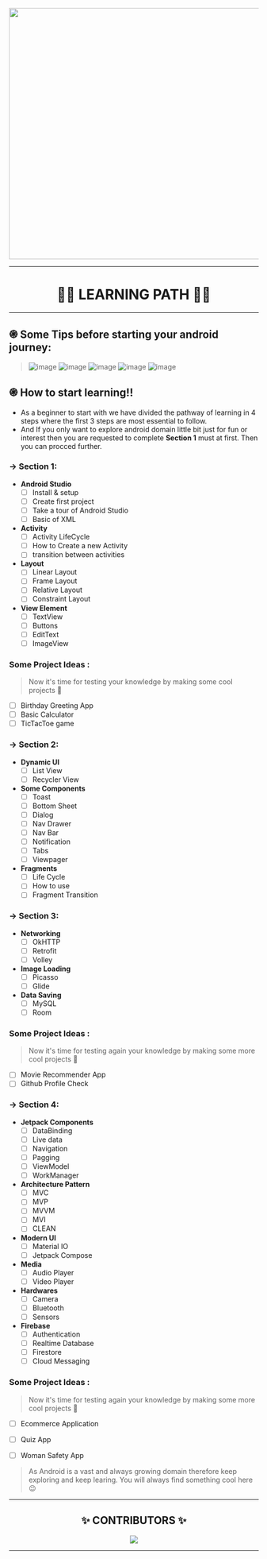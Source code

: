 <p align="center">
 <img src="https://user-images.githubusercontent.com/76570320/140969258-098ffd37-dbd6-423a-a2d2-4aee9d3d8459.png" height= 506 width = 900 />
</p>

<hr>

 <h1 align="center">👩‍💻 LEARNING PATH 👨‍💻</h1>

<hr>

## ֍ Some Tips before starting your android journey:
> ![image](https://user-images.githubusercontent.com/76570320/140972966-16362c40-dac7-4b3b-b492-ca8c2ab7cae2.png)
> ![image](https://user-images.githubusercontent.com/76570320/140973146-b0c0d31e-10b4-4327-9180-c38aa2fc567c.png)
> ![image](https://user-images.githubusercontent.com/76570320/140973210-0c1e2fe7-d604-4d52-a3eb-8c2482d7a63b.png)
> ![image](https://user-images.githubusercontent.com/76570320/140973265-41690a51-f61a-4350-897a-7aab26505c7f.png)
> ![image](https://user-images.githubusercontent.com/76570320/140973390-3213a897-7b98-47ae-b544-aeef400885ba.png)


## ֍ How to start learning!!

 * As a beginner to start with we have divided the pathway of learning in 4 steps where the first 3 steps are 
 most essential to follow.
*  And If you only want to explore android domain little bit just for fun or interest then you are requested to   complete **Section 1** must at first. Then you can procced further.

### → Section 1: 
 * **Android Studio**
    - [ ] Install & setup
    - [ ] Create first project
    - [ ] Take a tour of Android Studio
    - [ ] Basic of XML
 * **Activity**
    - [ ] Activity LifeCycle
    - [ ] How to Create a new Activity
    - [ ] transition between activities
  * **Layout**
    - [ ] Linear Layout
    - [ ] Frame Layout
    - [ ] Relative Layout
    - [ ] Constraint Layout
 * **View Element**
    - [ ] TextView
    - [ ] Buttons
    - [ ] EditText
    - [ ] ImageView

### Some Project Ideas : 
> Now it's time for testing your knowledge by making some cool projects 📱
   - [ ] Birthday Greeting App
   - [ ] Basic Calculator
   - [ ] TicTacToe game
  
### → Section 2: 
 * **Dynamic UI**
    - [ ] List View
    - [ ] Recycler View
 * **Some Components**
    - [ ] Toast
    - [ ] Bottom Sheet
    - [ ] Dialog
    - [ ] Nav Drawer
    - [ ] Nav Bar
    - [ ] Notification
    - [ ] Tabs
    - [ ] Viewpager
  * **Fragments**
    - [ ] Life Cycle
    - [ ] How to use
    - [ ] Fragment Transition

### → Section 3: 
 * **Networking**
    - [ ] OkHTTP
    - [ ] Retrofit
    - [ ] Volley
 * **Image Loading**
    - [ ] Picasso
    - [ ] Glide
  * **Data Saving**
    - [ ] MySQL
    - [ ] Room

### Some Project Ideas : 
> Now it's time for testing again your knowledge by making some more cool projects 📱
   - [ ] Movie Recommender App
   - [ ] Github Profile Check

### → Section 4: 
 * **Jetpack Components**
    - [ ] DataBinding
    - [ ] Live data
    - [ ] Navigation
    - [ ] Pagging
    - [ ] ViewModel
    - [ ] WorkManager
 * **Architecture Pattern**
    - [ ] MVC
    - [ ] MVP
    - [ ] MVVM
    - [ ] MVI
    - [ ] CLEAN
  * **Modern UI**
    - [ ] Material IO
    - [ ] Jetpack Compose
 * **Media**
    - [ ] Audio Player
    - [ ] Video Player
  * **Hardwares**
    - [ ] Camera
    - [ ] Bluetooth
    - [ ] Sensors
 * **Firebase**
    - [ ] Authentication
    - [ ] Realtime Database
    - [ ] Firestore
    - [ ] Cloud Messaging    
### Some Project Ideas : 
> Now it's time for testing again your knowledge by making some more cool projects 📱
   - [ ] Ecommerce Application
   - [ ] Quiz App
   - [ ] Woman Safety App


> As Android is a vast and always growing domain therefore keep exploring and keep learing. You will always find  something cool here 😉

<hr>

<h2 align="center"> ✨ CONTRIBUTORS ✨</h2>

<p align="center">
 
 <a href="https://github.com/ByteMonk-GCECT/Droid-Buddy/graphs/contributors">
 <img src="https://contrib.rocks/image?repo=ByteMonk-GCECT/Droid-Buddy" />

</p> 

<hr>
